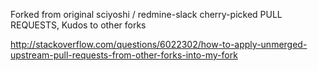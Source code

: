 Forked from original sciyoshi / redmine-slack 
cherry-picked PULL REQUESTS, Kudos to other forks

http://stackoverflow.com/questions/6022302/how-to-apply-unmerged-upstream-pull-requests-from-other-forks-into-my-fork
